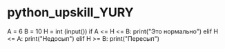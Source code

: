 # python_upskill_YURY
A = 6
B = 10
H = int (input()) 
if A <= H <= B:
    print("Это нормально")
elif H <= A:
    print("Недосып")
elif H >= B:
    print("Пересып")
